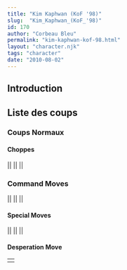 ```yaml
---
title: "Kim Kaphwan (KoF '98)"
slug:  "Kim_Kaphwan_(KoF_'98)"
id: 170
author: "Corbeau Bleu"
permalink: "kim-kaphwan-kof-98.html"
layout: "character.njk"
tags: "character"
date: "2010-08-02"
---
```


## Introduction

## Liste des coups

### Coups Normaux

#### Choppes

||
||
||

### Command Moves

||
||
||

#### Special Moves

||
||
||

#### Desperation Move

|     |
|-----|
|     |
